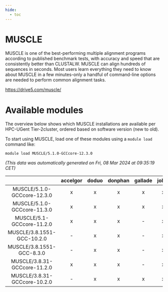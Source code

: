 ```yaml
---
hide:
  - toc
---
```


MUSCLE
======


MUSCLE is one of the best-performing multiple alignment programs according to published benchmark tests, with accuracy and speed that are consistently better than CLUSTALW. MUSCLE can align hundreds of sequences in seconds. Most users learn everything they need to know about MUSCLE in a few minutes-only a handful of command-line options are needed to perform common alignment tasks.

https://drive5.com/muscle/
# Available modules


The overview below shows which MUSCLE installations are available per HPC-UGent Tier-2cluster, ordered based on software version (new to old).

To start using MUSCLE, load one of these modules using a `module load` command like:

```shell
module load MUSCLE/5.1.0-GCCcore-12.3.0
```

*(This data was automatically generated on Fri, 08 Mar 2024 at 09:35:19 CET)*  

| |accelgor|doduo|donphan|gallade|joltik|skitty|
| :---: | :---: | :---: | :---: | :---: | :---: | :---: |
|MUSCLE/5.1.0-GCCcore-12.3.0|x|x|x|x|x|x|
|MUSCLE/5.1.0-GCCcore-11.3.0|x|x|x|x|x|x|
|MUSCLE/5.1-GCCcore-11.2.0|x|x|x|-|x|x|
|MUSCLE/3.8.1551-GCC-10.2.0|-|x|x|-|x|x|
|MUSCLE/3.8.1551-GCC-8.3.0|-|x|x|-|x|x|
|MUSCLE/3.8.31-GCCcore-11.2.0|x|x|x|-|x|x|
|MUSCLE/3.8.31-GCCcore-10.2.0|-|x|x|x|x|x|
